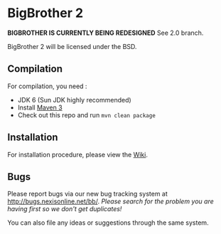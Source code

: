 BigBrother 2
===========

**BIGBROTHER IS CURRENTLY BEING REDESIGNED** See 2.0 branch.

BigBrother 2 will be licensed under the BSD.

Compilation
-----------

For compilation, you need :

* JDK 6 (Sun JDK highly recommended)
* Install [Maven 3](http://maven.apache.org/download.html)
* Check out this repo and run `mvn clean package`

Installation
------------

For installation procedure, please view the [Wiki](https://github.com/tkelly910/BigBrother/wiki).

Bugs
----

Please report bugs via our new bug tracking system at http://bugs.nexisonline.net/bb/.  *Please search for the problem you are having first so we don't get duplicates!*

You can also file any ideas or suggestions through the same system.
